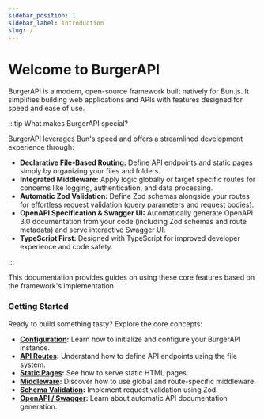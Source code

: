 ```yaml
---
sidebar_position: 1
sidebar_label: Introduction
slug: /
---
```


# Welcome to BurgerAPI

BurgerAPI is a modern, open-source framework built natively for Bun.js. It simplifies building web applications and APIs with features designed for speed and ease of use.

:::tip What makes BurgerAPI special?

BurgerAPI leverages Bun's speed and offers a streamlined development experience through:

- **Declarative File-Based Routing:** Define API endpoints and static pages simply by organizing your files and folders.
- **Integrated Middleware:** Apply logic globally or target specific routes for concerns like logging, authentication, and data processing.
- **Automatic Zod Validation:** Define Zod schemas alongside your routes for effortless request validation (query parameters and request bodies).
- **OpenAPI Specification & Swagger UI:** Automatically generate OpenAPI 3.0 documentation from your code (including Zod schemas and route metadata) and serve interactive Swagger UI.
- **TypeScript First:** Designed with TypeScript for improved developer experience and code safety.

:::

This documentation provides guides on using these core features based on the framework's implementation.

### Getting Started

Ready to build something tasty? Explore the core concepts:

- **[Configuration](./core/configuration.md):** Learn how to initialize and configure your BurgerAPI instance.
- **[API Routes](./routing/api-routes.md):** Understand how to define API endpoints using the file system.
- **[Static Pages](./routing/static-pages.md):** See how to serve static HTML pages.
- **[Middleware](./request-handling/middleware.md):** Discover how to use global and route-specific middleware.
- **[Schema Validation](./request-handling/validation.md):** Implement request validation using Zod.
- **[OpenAPI / Swagger](./api/openapi.md):** Learn about automatic API documentation generation.
